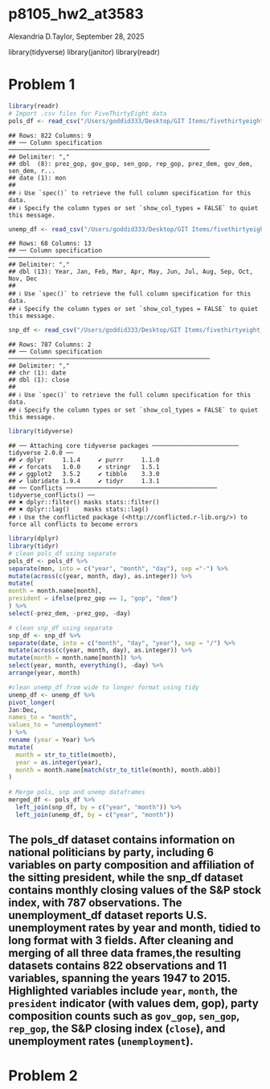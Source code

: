 p8105_hw2_at3583
================
Alexandria D.Taylor,
September 28, 2025

library(tidyverse) library(janitor) library(readr)

# Problem 1

``` r
library(readr)
# Import .csv files for FiveThirtyEight data
pols_df <- read_csv("/Users/goddid333/Desktop/GIT Items/fivethirtyeight_datasets/pols-month.csv")
```

    ## Rows: 822 Columns: 9
    ## ── Column specification ────────────────────────────────────────────────────────
    ## Delimiter: ","
    ## dbl  (8): prez_gop, gov_gop, sen_gop, rep_gop, prez_dem, gov_dem, sen_dem, r...
    ## date (1): mon
    ## 
    ## ℹ Use `spec()` to retrieve the full column specification for this data.
    ## ℹ Specify the column types or set `show_col_types = FALSE` to quiet this message.

``` r
unemp_df <- read_csv("/Users/goddid333/Desktop/GIT Items/fivethirtyeight_datasets/unemployment.csv")
```

    ## Rows: 68 Columns: 13
    ## ── Column specification ────────────────────────────────────────────────────────
    ## Delimiter: ","
    ## dbl (13): Year, Jan, Feb, Mar, Apr, May, Jun, Jul, Aug, Sep, Oct, Nov, Dec
    ## 
    ## ℹ Use `spec()` to retrieve the full column specification for this data.
    ## ℹ Specify the column types or set `show_col_types = FALSE` to quiet this message.

``` r
snp_df <- read_csv("/Users/goddid333/Desktop/GIT Items/fivethirtyeight_datasets/snp.csv")
```

    ## Rows: 787 Columns: 2
    ## ── Column specification ────────────────────────────────────────────────────────
    ## Delimiter: ","
    ## chr (1): date
    ## dbl (1): close
    ## 
    ## ℹ Use `spec()` to retrieve the full column specification for this data.
    ## ℹ Specify the column types or set `show_col_types = FALSE` to quiet this message.

``` r
library(tidyverse)
```

    ## ── Attaching core tidyverse packages ──────────────────────── tidyverse 2.0.0 ──
    ## ✔ dplyr     1.1.4     ✔ purrr     1.1.0
    ## ✔ forcats   1.0.0     ✔ stringr   1.5.1
    ## ✔ ggplot2   3.5.2     ✔ tibble    3.3.0
    ## ✔ lubridate 1.9.4     ✔ tidyr     1.3.1
    ## ── Conflicts ────────────────────────────────────────── tidyverse_conflicts() ──
    ## ✖ dplyr::filter() masks stats::filter()
    ## ✖ dplyr::lag()    masks stats::lag()
    ## ℹ Use the conflicted package (<http://conflicted.r-lib.org/>) to force all conflicts to become errors

``` r
library(dplyr)
library(tidyr)
# clean pols_df using separate
pols_df <- pols_df %>%
separate(mon, into = c("year", "month", "day"), sep ="-") %>%
mutate(across(c(year, month, day), as.integer)) %>%
mutate(
month = month.name[month],
president = ifelse(prez_gop == 1, "gop", "dem")
) %>%
select(-prez_dem, -prez_gop, -day)

# clean snp_df using separate
snp_df <- snp_df %>%
separate(date, into = c("month", "day", "year"), sep = "/") %>%
mutate(across(c(year, month, day), as.integer)) %>%
mutate(month = month.name[month]) %>%
select(year, month, everything(), -day) %>%
arrange(year, month)

#clean unemp_df from wide to longer format using tidy
unemp_df <- unemp_df %>%
pivot_longer(
Jan:Dec,
names_to = "month",
values_to = "unemployment"
) %>%
rename (year = Year) %>%
mutate(
  month = str_to_title(month),
  year = as.integer(year),
  month = month.name[match(str_to_title(month), month.abb)]
)
  
# Merge pols, snp and unemp dataframes
merged_df <- pols_df %>%
  left_join(snp_df, by = c("year", "month")) %>%
  left_join(unemp_df, by = c("year", "month"))
```

## The **pols_df** dataset contains information on national politicians by party, including 6 variables on party composition and affiliation of the sitting president, while the **snp_df** dataset contains monthly closing values of the S&P stock index, with 787 observations. The **unemployment_df** dataset reports U.S. unemployment rates by year and month, tidied to long format with 3 fields. After cleaning and merging of all three data frames,the resulting datasets contains **822 observations** and **11 variables**, spanning the years **1947 to 2015**. Highlighted variables include `year`, `month`, the `president` indicator (with values dem, gop), party composition counts such as `gov_gop`, `sen_gop`, `rep_gop`, the S&P closing index (`close`), and unemployment rates (`unemployment`).

# Problem 2
